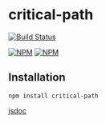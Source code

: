 # critical-path
[![Build Status](https://travis-ci.org/jlburkhead/critical-path.svg?branch=master)](https://travis-ci.org/jlburkhead/critical-path)

[![NPM](https://nodei.co/npm/critical-path.png?downloads=true&downloadRank=true)](https://nodei.co/npm/critical-path/)
[![NPM](https://nodei.co/npm-dl/critical-path.png?months=6&height=3)](https://nodei.co/npm/critical-path/)

## Installation

```
npm install critical-path
```

[jsdoc](http://jlburkhead.github.io/critical-path/doc)